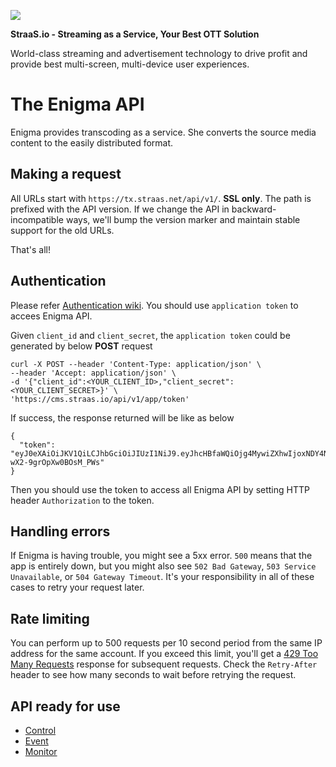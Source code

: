 ![](https://event.livehouse.in/straas.io/admintool/images/logo.png)

**StraaS.io - Streaming as a Service, Your Best OTT Solution**

World-class streaming and advertisement technology to drive profit and provide best multi-screen,
multi-device user experiences.

The Enigma API
====================

Enigma provides transcoding as a service. She converts the source media content to the easily distributed format. 


Making a request
----------------

All URLs start with `https://tx.straas.net/api/v1/`. **SSL only**. The path is prefixed with the API version.
If we change the API in backward-incompatible ways, we'll bump the version marker and maintain stable support for the old URLs.

That's all!


Authentication
--------------

Please refer [Authentication wiki](https://github.com/StraaS/StraaS-web-document/wiki/Authentication). You should use `application token` to accees Enigma API.

Given `client_id` and `client_secret`, the `application token` could be generated by below **POST** request

```
curl -X POST --header 'Content-Type: application/json' \
--header 'Accept: application/json' \
-d '{"client_id":<YOUR_CLIENT_ID>,"client_secret":<YOUR_CLIENT_SECRET>}' \
'https://cms.straas.io/api/v1/app/token'
```

If success, the response returned will be like as below

```
{
  "token": "eyJ0eXAiOiJKV1QiLCJhbGciOiJIUzI1NiJ9.eyJhcHBfaWQiOjg4MywiZXhwIjoxNDY4NTcyNDMyfQ.mfSXrlBtGLckF3X3Ig5sCH-wX2-9grOpXw0BOsM_PWs"
}
```

Then you should use the token to access all Enigma API by setting HTTP header `Authorization` to the token. 


Handling errors
---------------

If Enigma is having trouble, you might see a 5xx error. 
`500` means that the app is entirely down, but you might also see `502 Bad Gateway`, `503 Service Unavailable`, or `504 Gateway Timeout`.
It's your responsibility in all of these cases to retry your request later. 


Rate limiting
-------------

You can perform up to 500 requests per 10 second period from the same IP address for the same account. 
If you exceed this limit, you'll get a [429 Too Many Requests](http://tools.ietf.org/html/draft-nottingham-http-new-status-02#section-4) response for subsequent requests.
Check the `Retry-After` header to see how many seconds to wait before retrying the request.


API ready for use
-----------------

* [Control](https://github.com/StraaS/StraaS-stream-service/blob/master/sections/control.md)
* [Event](https://github.com/StraaS/StraaS-stream-service/blob/master/sections/event.md)
* [Monitor](https://github.com/StraaS/StraaS-stream-service/blob/master/sections/monitor.md)


